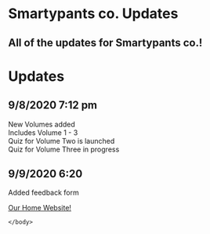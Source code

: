 # Smartypants co. Updates
## All of the updates for Smartypants co.!
<html>
    <head>
        <meta charset="utf-8">
        <title>Smartypants co. Updates</title>
    </head>
    <body>
      <h1>Updates</h1>
      <h2>9/8/2020  7:12 pm</h2>
      <p>New Volumes added<br>Includes Volume 1 - 3<br>Quiz for Volume Two is launched<br>Quiz for Volume Three in progress</p>
       <h2>9/9/2020 6:20</h2>
        <p>Added feedback form</p>
         <a href="https://octaviustheking.github.io/The-Smartypants-co.-Home-Website/">Our Home Website!</a>


    </body>
</html>
